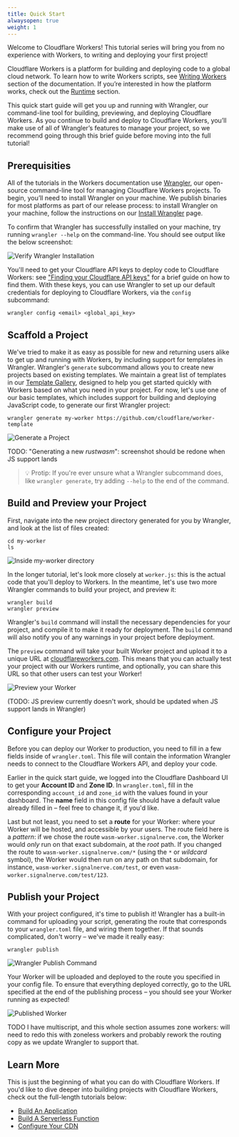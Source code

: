 ```yaml
---
title: Quick Start
alwaysopen: true
weight: 1
---
```


Welcome to Cloudflare Workers! This tutorial series will bring you from no experience with Workers, to writing and deploying your first project!

Cloudflare Workers is a platform for building and deploying code to a global cloud network. To learn how to write Workers scripts, see [Writing Workers](/reference/write-workers) section of the documentation. If you’re interested in how the platform works, check out the [Runtime](/reference/runtime) section.

This quick start guide will get you up and running with Wrangler, our command-line tool for building, previewing, and deploying Cloudflare Workers. As you continue to build and deploy to Cloudflare Workers, you’ll make use of all of Wrangler’s features to manage your project, so we recommend going through this brief guide before moving into the full tutorial!

## Prerequisities

All of the tutorials in the Workers documentation use [Wrangler][2], our open-source command-line tool for managing Cloudflare Workers projects. To begin, you’ll need to install Wrangler on your machine. We publish binaries for most platforms as part of our release process: to install Wrangler on your machine, follow the instructions on our [Install Wrangler][3] page.

To confirm that Wrangler has successfully installed on your machine, try running `wrangler --help` on the command-line. You should see output like the below screenshot:

![Verify Wrangler Installation](./media/verify-wrangler-install.png)

You'll need to get your Cloudflare API keys to deploy code to Cloudflare Workers: see ["Finding your Cloudflare API keys"](/reference/api-keys) for a brief guide on how to find them. With these keys, you can use Wrangler to set up our default credentials for deploying to Cloudflare Workers, via the `config` subcommand:

`wrangler config <email> <global_api_key>`

## Scaffold a Project

We've tried to make it as easy as possible for new and returning users alike to get up and running with Workers, by including support for templates in Wrangler. Wrangler's `generate` subcommand allows you to create new projects based on existing templates. We maintain a great list of templates in our [Template Gallery](/gallery), designed to help you get started quickly with Workers based on what you need in your project. For now, let's use one of our basic templates, which includes support for building and deploying JavaScript code, to generate our first Wrangler project:

```
wrangler generate my-worker https://github.com/cloudflare/worker-template
```

![Generate a Project](./media/generate-project.png)

TODO: "Generating a new _rustwasm_": screenshot should be redone when JS support lands

> 💡 Protip: If you're ever unsure what a Wrangler subcommand does, like `wrangler generate`, try adding `--help` to the end of the command.

## Build and Preview your Project

First, navigate into the new project directory generated for you by Wrangler, and look at the list of files created:

```
cd my-worker
ls
```

![Inside my-worker directory](./media/cd-ls-my-worker.png)

In the longer tutorial, let's look more closely at `worker.js`: this is the actual code that you'll deploy to Workers. In the meantime, let's use two more Wrangler commands to build your project, and preview it:

```
wrangler build
wrangler preview
```

Wrangler's `build` command will install the necessary dependencies for your project, and compile it to make it ready for deployment. The `build` command will also notify you of any warnings in your project before deployment.

The `preview` command will take your built Worker project and upload it to a unique URL at [cloudflareworkers.com](https://cloudflareworkers.com). This means that you can actually test your project with our Workers runtime, and optionally, you can share this URL so that other users can test your Worker!

![Preview your Worker](./media/wrangler-preview.png)

(TODO: JS preview currently doesn't work, should be updated when JS support lands in Wrangler)

## Configure your Project

Before you can deploy our Worker to production, you need to fill in a few fields inside of `wrangler.toml`. This file will contain the information Wrangler needs to connect to the Cloudflare Workers API, and deploy your code.

Earlier in the quick start guide, we logged into the Cloudflare Dashboard UI to get your **Account ID** and **Zone ID**. In `wrangler.toml`, fill in the corresponding `account_id` and `zone_id` with the values found in your dashboard. The **name** field in this config file should have a default value already filled in – feel free to change it, if you'd like.

Last but not least, you need to set a **route** for your Worker: where your Worker will be hosted, and accessible by your users. The route field here is a _pattern_: if we chose the route `wasm-worker.signalnerve.com`, the Worker would _only_ run on that exact subdomain, at the _root_ path. If you changed the route to `wasm-worker.signalnerve.com/*` (using the `*` or _wildcard_ symbol), the Worker would then run on any path on that subdomain, for instance, `wasm-worker.signalnerve.com/test`, or even `wasm-worker.signalnerve.com/test/123`.

## Publish your Project

With your project configured, it's time to publish it! Wrangler has a built-in command for uploading your script, generating the route that corresponds to your `wrangler.toml` file, and wiring them together. If that sounds complicated, don't worry – we've made it really easy:

```
wrangler publish
```

![Wrangler Publish Command](./media/wrangler-publish.png)

Your Worker will be uploaded and deployed to the route you specified in your config file. To ensure that everything deployed correctly, go to the URL specified at the end of the publishing process – you should see your Worker running as expected!

![Published Worker](./media/published.png)

TODO I have multiscript, and this whole section assumes zone workers: will need to redo this with zoneless workers and probably rework the routing copy as we update Wrangler to support that.

## Learn More

This is just the beginning of what you can do with Cloudflare Workers. If you'd like to dive deeper into building projects with Cloudflare Workers, check out the full-length tutorials below:

- [Build An Application](./tutorials/build-an-application)
- [Build A Serverless Function](./tutorials/build-a-serverless-function)
- [Configure Your CDN](./tutorials/configure-your-cdn)

[2]: https://github.com/cloudflare/wrangler
[3]: TODO
